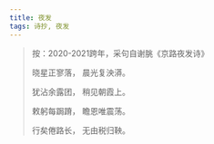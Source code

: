 ```yaml
---
title: 夜发
tags: 诗抄, 夜发
---
```


> 按：2020-2021跨年，采句自谢朓《京路夜发诗》
> 
> 晓星正寥落，
> 晨光复泱漭。
> 
> 犹沾余露团，
> 稍见朝霞上。
> 
> 敕躬每跼蹐，
> 瞻恩唯震荡。
> 
> 行矣倦路长，
> 无由税归鞅。
